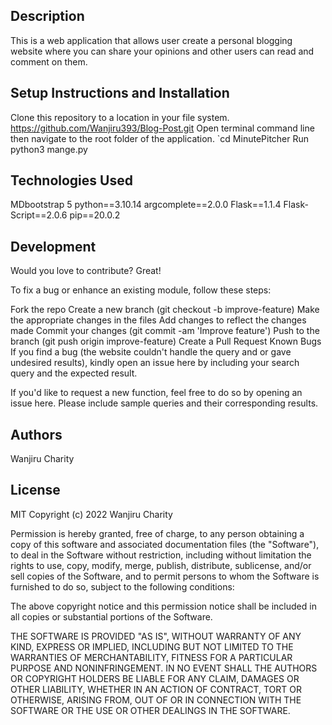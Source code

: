 ## Description
This is a web application that allows user create a personal blogging website where you can share your opinions and other users can read and comment on them. 

## Setup Instructions and Installation
Clone this repository to a location in your file system. https://github.com/Wanjiru393/Blog-Post.git Open terminal command line then navigate to the root folder of the application. `cd MinutePitcher Run python3 mange.py

## Technologies Used
MDbootstrap 5 
python==3.10.14 
argcomplete==2.0.0 
Flask==1.1.4 
Flask-Script==2.0.6 
pip==20.0.2

## Development
Would you love to contribute? Great!

To fix a bug or enhance an existing module, follow these steps:

Fork the repo Create a new branch (git checkout -b improve-feature) Make the appropriate changes in the files Add changes to reflect the changes made Commit your changes (git commit -am 'Improve feature') Push to the branch (git push origin improve-feature) Create a Pull Request Known Bugs If you find a bug (the website couldn't handle the query and or gave undesired results), kindly open an issue here by including your search query and the expected result.

If you'd like to request a new function, feel free to do so by opening an issue here. Please include sample queries and their corresponding results.

## Authors
Wanjiru Charity

## License
MIT Copyright (c) 2022 Wanjiru Charity

Permission is hereby granted, free of charge, to any person obtaining a copy of this software and associated documentation files (the "Software"), to deal in the Software without restriction, including without limitation the rights to use, copy, modify, merge, publish, distribute, sublicense, and/or sell copies of the Software, and to permit persons to whom the Software is furnished to do so, subject to the following conditions:

The above copyright notice and this permission notice shall be included in all copies or substantial portions of the Software.

THE SOFTWARE IS PROVIDED "AS IS", WITHOUT WARRANTY OF ANY KIND, EXPRESS OR IMPLIED, INCLUDING BUT NOT LIMITED TO THE WARRANTIES OF MERCHANTABILITY, FITNESS FOR A PARTICULAR PURPOSE AND NONINFRINGEMENT. IN NO EVENT SHALL THE AUTHORS OR COPYRIGHT HOLDERS BE LIABLE FOR ANY CLAIM, DAMAGES OR OTHER LIABILITY, WHETHER IN AN ACTION OF CONTRACT, TORT OR OTHERWISE, ARISING FROM, OUT OF OR IN CONNECTION WITH THE SOFTWARE OR THE USE OR OTHER DEALINGS IN THE SOFTWARE.



